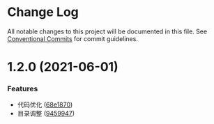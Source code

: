 # Change Log

All notable changes to this project will be documented in this file.
See [Conventional Commits](https://conventionalcommits.org) for commit guidelines.

# 1.2.0 (2021-06-01)


### Features

* 代码优化 ([68e1870](https://github.com/walrusjs/test/commit/68e187043808f18b6bfebf014bd2a4d2fde151da))
* 目录调整 ([9459947](https://github.com/walrusjs/test/commit/9459947eb7adb8998908c03b616db0a490fc49f7))
